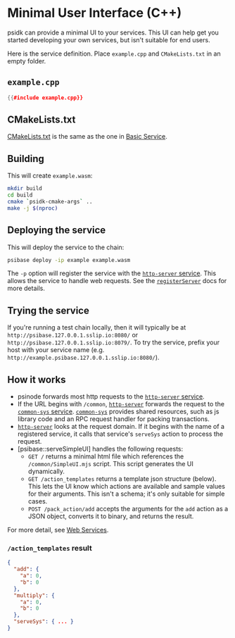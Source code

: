 # Minimal User Interface (C++)

psidk can provide a minimal UI to your services. This UI can help get you started developing your own services, but isn't suitable for end users.

Here is the service definition. Place `example.cpp` and `CMakeLists.txt` in an empty folder.

## `example.cpp`

```cpp
{{#include example.cpp}}
```

## CMakeLists.txt

[CMakeLists.txt](CMakeLists.txt) is the same as the one in [Basic Service](../basic/).

## Building

This will create `example.wasm`:

```sh
mkdir build
cd build
cmake `psidk-cmake-args` ..
make -j $(nproc)
```

## Deploying the service

This will deploy the service to the chain:

```sh
psibase deploy -ip example example.wasm
```

The `-p` option will register the service with the [`http-server` service](../../../../default-apps/http-server.md). This allows the service to handle web requests. See the [`registerServer`](../../../../default-apps/http-server.md#systemserviceproxysysregisterserver) docs for more details.

## Trying the service

If you're running a test chain locally, then it will typically be at `http://psibase.127.0.0.1.sslip.io:8080/` or `http://psibase.127.0.0.1.sslip.io:8079/`. To try the service, prefix your host with your service name (e.g. `http://example.psibase.127.0.0.1.sslip.io:8080/`).

## How it works

- psinode forwards most http requests to the [`http-server` service](../../../../default-apps/http-server.md).
- If the URL begins with `/common`, [`http-server`](../../../../default-apps/http-server.md) forwards the request to the [`common-sys` service](../../../../default-apps/common-sys.md). [`common-sys`](../../../../default-apps/common-sys.md) provides shared resources, such as js library code and an RPC request handler for packing transactions.
- [`http-server`](../../../../default-apps/http-server.md) looks at the request domain. If it begins with the name of a registered service, it calls that service's `serveSys` action to process the request.
- [psibase::serveSimpleUI] handles the following requests:
  - `GET /` returns a minimal html file which references the `/common/SimpleUI.mjs` script. This script generates the UI dynamically.
  - `GET /action_templates` returns a template json structure (below). This lets the UI know which actions are available and sample values for their arguments. This isn't a schema; it's only suitable for simple cases.
  - `POST /pack_action/add` accepts the arguments for the `add` action as a JSON object, converts it to binary, and returns the result.

For more detail, see [Web Services](../reference/web-services.html).

### `/action_templates` result

```json
{
  "add": {
    "a": 0,
    "b": 0
  },
  "multiply": {
    "a": 0,
    "b": 0
  },
  "serveSys": { ... }
}
```
